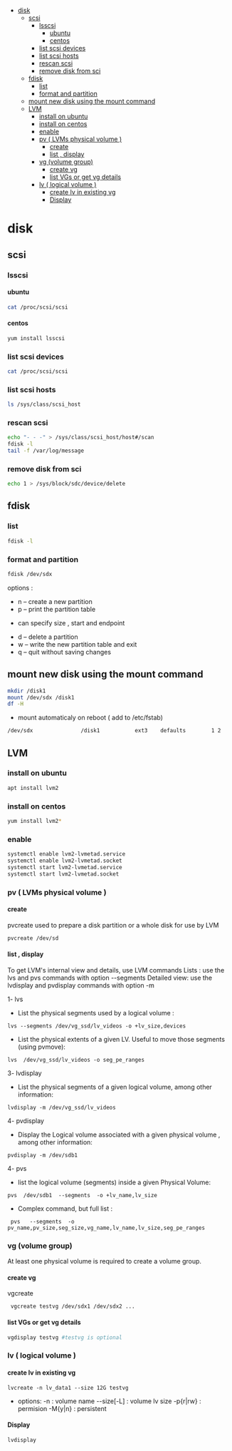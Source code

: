 * [disk](#disk)
   * [scsi](#scsi)
      * [lsscsi](#lsscsi)
         * [ubuntu](#ubuntu-1)
         * [centos](#centos)
      * [list scsi devices](#list-scsi-devices)
      * [list scsi hosts](#list-scsi-hosts)
      * [rescan scsi](#rescan-scsi)
      * [remove disk from sci](#remove-disk-from-sci)
   * [fdisk](#fdisk)
      * [list](#list)
      * [format and partition](#format-and-partition)
   * [mount new disk using the mount command](#mount-new-disk-using-the-mount-command)
   * [LVM](#lvm)
      * [install on ubuntu](#install-on-ubuntu)
      * [install on centos](#install-on-centos)
      * [enable](#enable)
      * [pv ( LVMs physical volume )](#pv--lvms-physical-volume-)
         * [create](#create)
         * [list , display](#list--display)
      * [vg (volume group)](#vg-volume-group)
         * [create vg](#create-vg)
         * [list VGs or get vg details](#list-vgs-or-get-vg-details)
      * [lv ( logical volume )](#lv--logical-volume-)
         * [create lv in existing vg](#create-lv-in-existing-vg)
         * [Display](#display)
# disk
## scsi
### lsscsi
#### ubuntu
```bash
cat /proc/scsi/scsi
```
#### centos
```bash
yum install lsscsi
```
### list scsi devices
```bash
cat /proc/scsi/scsi
```
### list scsi hosts
```bash
ls /sys/class/scsi_host
```
### rescan scsi
```bash
echo "- - -" > /sys/class/scsi_host/host#/scan
fdisk -l
tail -f /var/log/message
```
### remove disk from sci
```bash
echo 1 > /sys/block/sdc/device/delete
```

## fdisk
### list
```bash
fdisk -l
```
### format and partition
```bash
fdisk /dev/sdx
```
options :
* n – create a new partition
* p – print the partition table
- can specify size , start and endpoint
* d – delete a partition
* w – write the new partition table and exit
* q – quit without saving changes

## mount new disk using the mount command
```bash
mkdir /disk1
mount /dev/sdx /disk1
df -H
```
* mount automaticaly on reboot ( add to /etc/fstab)
```bash
/dev/sdx               /disk1           ext3    defaults        1 2
```
## LVM
### install on ubuntu
```bash
apt install lvm2
```
### install on centos
```bash
yum install lvm2*
```

### enable
```bash
systemctl enable lvm2-lvmetad.service
systemctl enable lvm2-lvmetad.socket
systemctl start lvm2-lvmetad.service
systemctl start lvm2-lvmetad.socket
```
### pv ( LVMs physical volume )
#### create
pvcreate used to prepare a disk partition or a whole disk for use by LVM
```bash
pvcreate /dev/sd
```
#### list , display
To get LVM's internal view and details, use LVM commands
Lists : use the lvs and pvs commands with option --segments
Detailed view: use the lvdisplay and pvdisplay commands with option -m

1- lvs
* List the physical segments used by a logical volume :
```
lvs --segments /dev/vg_ssd/lv_videos -o +lv_size,devices
```
* List the physical extents of a given LV. Useful to move those segments (using pvmove):
```
lvs  /dev/vg_ssd/lv_videos -o seg_pe_ranges
```

3- lvdisplay
* List the physical segments of a given logical volume, among other information:
```
lvdisplay -m /dev/vg_ssd/lv_videos
```
4- pvdisplay
* Display the Logical volume associated with a given physical volume , among other information:
```
pvdisplay -m /dev/sdb1
```

4- pvs
* list the logical volume (segments) inside a given Physical Volume:
```
pvs  /dev/sdb1  --segments  -o +lv_name,lv_size
```
* Complex command, but full list :
```
 pvs   --segments  -o pv_name,pv_size,seg_size,vg_name,lv_name,lv_size,seg_pe_ranges
```

###  vg (volume group)
At least one physical volume is required to create a volume group.
#### create vg
vgcreate <volume group name> <device name>
```
 vgcreate testvg /dev/sdx1 /dev/sdx2 ...
```
#### list VGs or get vg details
```bash
vgdisplay testvg #testvg is optional
```

### lv ( logical volume )
#### create lv in existing vg
```
lvcreate -n lv_data1 --size 12G testvg
```
* options:
-n : volume name
--size[-L] : volume lv size
-p{r|rw} : permision
-M{y|n} : persistent

#### Display
```
lvdisplay
```
